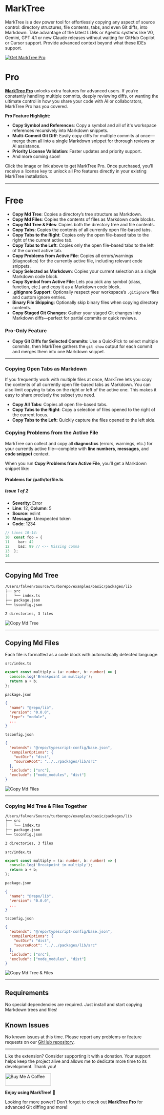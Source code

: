 # MarkTree

MarkTree is a dev power tool for effortlessly copying any aspect of source control: directory structures, file contents, tabs, and even Git diffs, into Markdown. Take advantage of the latest LLMs or Agentic systems like V0, Gemini, GPT 4.1 or new Claude releases without waiting for GitHub Copilot or Cursor support. Provide advanced context beyond what these IDEs support.

[![Get MarkTree Pro](images/logo.png)](https://buymeacoffee.com/lkpuiu42en/e/395935)

# Pro

[**MarkTree Pro**](https://buymeacoffee.com/lkpuiu42en/e/395935) unlocks extra features for advanced users. If you’re constantly handling multiple commits, deeply reviewing diffs, or wanting the ultimate control in how you share your code with AI or collaborators, MarkTree Pro has you covered.

**Pro Feature Highlight:**

- **Copy Symbol and References**: Copy a symbol and all of it's workspace references recursively into Markdown snippets.
- **Multi-Commit Git Diff**: Easily copy diffs for multiple commits at once—merge them all into a single Markdown snippet for thorough reviews or AI assistance.
- **Priority License Validation**: Faster updates and priority support.
- And more coming soon!

Click the image or link above to get MarkTree Pro. Once purchased, you'll receive a license key to unlock all Pro features directly in your existing MarkTree installation.

---

# Free

- **Copy Md Tree**: Copies a directory’s tree structure as Markdown.
- **Copy Md Files**: Copies the contents of files as Markdown code blocks.
- **Copy Md Tree & Files**: Copies both the directory tree and file contents.
- **Copy Tabs**: Copies the contents of all currently open file-based tabs.
- **Copy Tabs to the Right**: Copies only the open file-based tabs to the right of the current active tab.
- **Copy Tabs to the Left**: Copies only the open file-based tabs to the left of the current active tab.
- **Copy Problems from Active File**: Copies all errors/warnings (diagnostics) for the currently active file, including relevant code snippets.
- **Copy Selected as Markdown**: Copies your current selection as a single Markdown code block.
- **Copy Symbol from Active File**: Lets you pick any symbol (class, function, etc.) and copy it as a Markdown code block.
- **.gitignore Support**: Optionally respect your workspace’s `.gitignore` files and custom ignore entries.
- **Binary File Skipping**: Optionally skip binary files when copying directory contents.
- **Copy Staged Git Changes**: Gather your staged Git changes into Markdown diffs—perfect for partial commits or quick reviews.

### Pro-Only Feature

- **Copy Git Diffs for Selected Commits**: Use a QuickPick to select multiple commits, then MarkTree gathers the `git show` output for each commit and merges them into one Markdown snippet.

---

### Copying Open Tabs as Markdown

If you frequently work with multiple files at once, MarkTree lets you copy the contents of all currently open file-based tabs as Markdown. You can also limit copying to tabs on the right or left of the active one. This makes it easy to share precisely the subset you need.

- **Copy All Tabs**: Copies all open file-based tabs.
- **Copy Tabs to the Right**: Copy a selection of files opened to the right of the current focus.
- **Copy Tabs to the Left**: Quickly capture the files opened to the left side.

### Copying Problems from the Active File

MarkTree can collect and copy all **diagnostics** (errors, warnings, etc.) for your currently active file—complete with **line numbers**, **messages**, and **code snippet** context.

When you run **Copy Problems from Active File**, you’ll get a Markdown snippet like:

#### Problems for /path/to/file.ts

##### Issue 1 of 2

- **Severity**: Error
- **Line**: 12, **Column**: 5
- **Source**: eslint
- **Message**: Unexpected token
- **Code**: 1234

```ts
// Lines 10-14:
10  const foo = {
11    bar: 42
12    baz: 99 // <-- Missing comma
13  };
14
```

---

## Copying Md Tree

```sh
/Users/falven/Source/turborepo/examples/basic/packages/lib
├── src
│   └── index.ts
├── package.json
└── tsconfig.json

2 directories, 3 files
```

![Copy Md Tree](images/copy_md_tree.gif)

---

## Copying Md Files

Each file is formatted as a code block with automatically detected language:

`src/index.ts`

```ts
export const multiply = (a: number, b: number) => {
  console.log('Breakpoint in multiply');
  return a + b;
};
```

`package.json`

```json
{
  "name": "@repo/lib",
  "version": "0.0.0",
  "type": "module",
  ...
}
```

`tsconfig.json`

```json
{
  "extends": "@repo/typescript-config/base.json",
  "compilerOptions": {
    "outDir": "dist",
    "sourceRoot": "../../packages/lib/src"
  },
  "include": ["src"],
  "exclude": ["node_modules", "dist"]
}
```

![Copy Md Files](images/copy_md_files.gif)

---

### Copying Md Tree & Files Together

```sh
/Users/falven/Source/turborepo/examples/basic/packages/lib
├── src
│   └── index.ts
├── package.json
└── tsconfig.json

2 directories, 3 files
```

`src/index.ts`

```ts
export const multiply = (a: number, b: number) => {
  console.log('Breakpoint in multiply');
  return a + b;
};
```

`package.json`

```json
{
  "name": "@repo/lib",
  "version": "0.0.0",
  ...
}
```

`tsconfig.json`

```json
{
  "extends": "@repo/typescript-config/base.json",
  "compilerOptions": {
    "outDir": "dist",
    "sourceRoot": "../../packages/lib/src"
  },
  "include": ["src"],
  "exclude": ["node_modules", "dist"]
}
```

![Copy Md Tree & Files](images/copy_md_tree_and_files.gif)

---

## Requirements

No special dependencies are required. Just install and start copying Markdown trees and files!

## Known Issues

No known issues at this time. Please report any problems or feature requests on our [GitHub repository](https://github.com/Falven/marktree/issues).

---

Like the extension? Consider supporting it with a donation. Your support helps keep the project alive and allows me to dedicate more time to its development. Thank you!

<a href="https://www.buymeacoffee.com/lkpUiU42EN" target="_blank"><img src="https://cdn.buymeacoffee.com/buttons/v2/default-violet.png" alt="Buy Me A Coffee" style="height: 40px !important;width: 150px !important;"></a>

**Enjoy using MarkTree! 🌳**

Looking for more power? Don’t forget to check out [**MarkTree Pro**](https://buymeacoffee.com/lkpuiu42en/e/395935) for advanced Git diffing and more!
